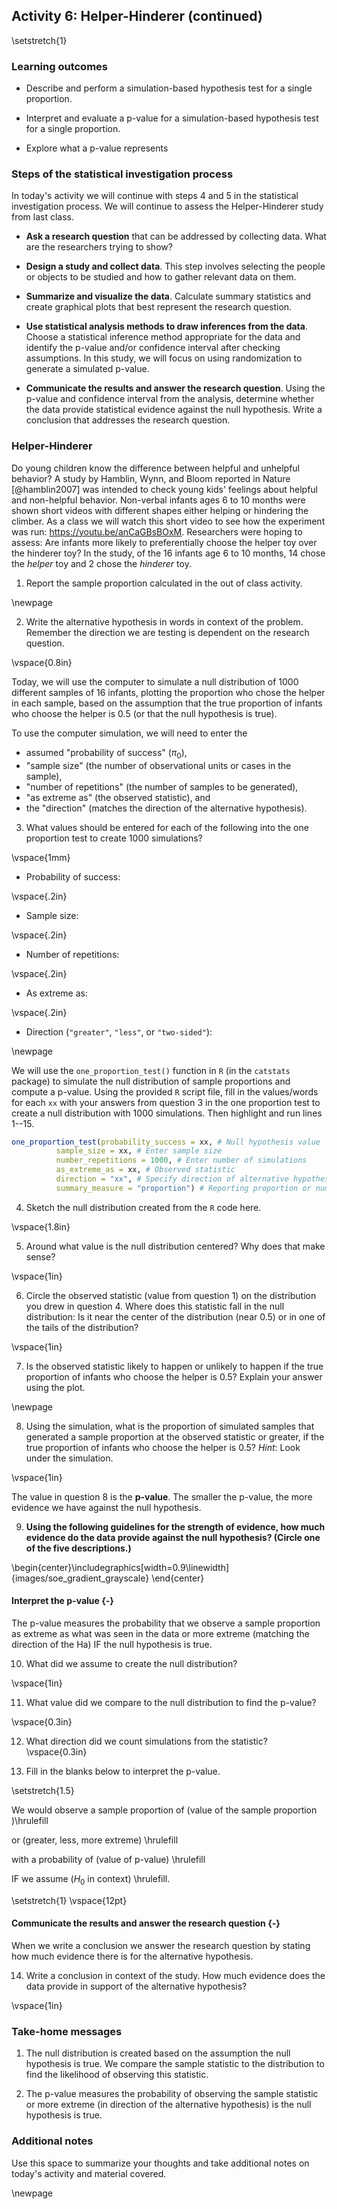 ## Activity 6:  Helper-Hinderer (continued)

\setstretch{1}

### Learning outcomes

* Describe and perform a simulation-based hypothesis test for a single proportion.

* Interpret and evaluate a p-value for a simulation-based hypothesis test for a single proportion.

* Explore what a p-value represents

### Steps of the statistical investigation process

In today's activity we will continue with steps 4 and 5 in the statistical investigation process.  We will continue to assess the Helper-Hinderer study from last class.

* **Ask a research question** that can be addressed by collecting data. What are the researchers trying to show?

* **Design a study and collect data**. This step involves selecting the people or objects to be studied and how to gather relevant data on them.

* **Summarize and visualize the data**. Calculate summary statistics and create graphical plots that best represent the research question.

* **Use statistical analysis methods to draw inferences from the data**. Choose a statistical inference method appropriate for the data and identify the p-value and/or confidence interval after checking assumptions. In this study, we will focus on using randomization to generate a simulated p-value.

* **Communicate the results and answer the research question**. Using the p-value and confidence interval from the analysis, determine whether the data provide statistical evidence against the null hypothesis. Write a conclusion that addresses the research question.

### Helper-Hinderer

Do young children know the difference between helpful and unhelpful behavior? A study by Hamblin, Wynn, and Bloom reported in Nature [@hamblin2007] was intended to check young kids' feelings about helpful and non-helpful behavior. Non-verbal infants ages 6 to 10 months were shown short videos with different shapes either helping or hindering the climber. As a class we will watch this short video to see how the experiment was run: https://youtu.be/anCaGBsBOxM. Researchers were hoping to assess: Are infants more likely to preferentially choose the helper toy over the hinderer toy? In the study, of the 16 infants age 6 to 10 months, 14 chose the *helper* toy and 2 chose the *hinderer* toy.


1.  Report the sample proportion calculated in the out of class activity.

\newpage

2.  Write the alternative hypothesis in words in context of the problem.  Remember the direction we are testing is dependent on the research question.

\vspace{0.8in}

Today, we will use the computer to simulate a null distribution of 1000 different samples of 16 infants, plotting the proportion who chose the helper in each sample, based on the assumption that the true proportion of infants who choose the helper is 0.5 (or that the null hypothesis is true).  

To use the computer simulation, we will need to enter the 

* assumed "probability of success" ($\pi_0$), 
* "sample size" (the number of observational units or cases in the sample),
* "number of repetitions" (the number of samples to be generated), 
* "as extreme as" (the observed statistic), and 
* the "direction" (matches the direction of the alternative hypothesis).


3.  What values should be entered for each of the following into the one proportion test to create 1000 simulations?

\vspace{1mm}
* Probability of success:

\vspace{.2in}
* Sample size:
    
\vspace{.2in}
* Number of repetitions:
    
\vspace{.2in}
* As extreme as:
    
\vspace{.2in}
* Direction (`"greater"`, `"less"`, or `"two-sided"`):

\newpage

We will use the `one_proportion_test()` function in `R` (in the `catstats` package) to simulate the null distribution of sample proportions and compute a p-value. Using the provided `R` script file, fill in the values/words for each `xx` with your answers from question 3 in the one proportion test to create a null distribution with 1000 simulations. Then highlight and run lines 1--15.


```r
one_proportion_test(probability_success = xx, # Null hypothesis value
          sample_size = xx, # Enter sample size
          number_repetitions = 1000, # Enter number of simulations
          as_extreme_as = xx, # Observed statistic
          direction = "xx", # Specify direction of alternative hypothesis
          summary_measure = "proportion") # Reporting proportion or number of successes?
```

4. Sketch the null distribution created from the `R` code here.

\vspace{1.8in}

5. Around what value is the null distribution centered?  Why does that make sense?

\vspace{1in}

6. Circle the observed statistic (value from question 1) on the distribution you drew in question 4.  Where does this statistic fall in the null distribution: Is it near the center of the distribution (near 0.5) or in one of the tails of the distribution?  

\vspace{1in}

7. Is the observed statistic likely to happen or unlikely to happen if the true proportion of infants who choose the helper is 0.5?  Explain your answer using the plot.

\newpage

8.  Using the simulation, what is the proportion of simulated samples that generated a sample proportion at the observed statistic or greater, if the true proportion of infants who choose the helper is 0.5? *Hint*: Look under the simulation.

\vspace{1in}

The value in question 8 is the **p-value**.  The smaller the p-value, the more evidence we have against the null hypothesis. 


9. **Using the following guidelines for the strength of evidence, how much evidence do the data provide against the null hypothesis? (Circle one of the five descriptions.)**


\begin{center}\includegraphics[width=0.9\linewidth]{images/soe_gradient_grayscale} \end{center}


#### Interpret the p-value {-}

The p-value measures the probability that we observe a sample proportion as extreme as what was seen in the data or more extreme (matching the direction of the Ha) IF the null hypothesis is true.

10.  What did we assume to create the null distribution?

\vspace{1in}


11.  What value did we compare to the null distribution to find the p-value?

\vspace{0.3in}


12.  What direction did we count simulations from the statistic?
\vspace{0.3in}


13.  Fill in the blanks below to interpret the p-value.  

\setstretch{1.5}

We would observe a sample proportion of (value of the sample proportion )\hrulefill  

or (greater, less, more extreme) \hrulefill   

with a probability of (value of p-value) \hrulefill  

IF we assume ($H_0$ in context) \hrulefill.


\setstretch{1}
\vspace{12pt}

#### Communicate the results and answer the research question {-}

When we write a conclusion we answer the research question by stating how much evidence there is for the alternative hypothesis.

14. Write a conclusion in context of the study. How much evidence does the data provide in support of the alternative hypothesis?

\vspace{1in}

### Take-home messages

1. The null distribution is created based on the assumption the null hypothesis is true. We compare the sample statistic to the distribution to find the likelihood of observing this statistic.

2. The p-value measures the probability of observing the sample statistic or more extreme (in direction of the alternative hypothesis) is the null hypothesis is true.

### Additional notes

Use this space to summarize your thoughts and take additional notes on today's activity and material covered.

\newpage
